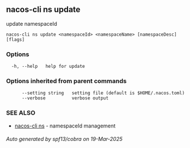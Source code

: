 ## nacos-cli ns update

update namespaceId

```
nacos-cli ns update <namespaceId> <namespaceName> [namespaceDesc] [flags]
```

### Options

```
  -h, --help   help for update
```

### Options inherited from parent commands

```
      --setting string   setting file (default is $HOME/.nacos.toml)
      --verbose          verbose output
```

### SEE ALSO

* [nacos-cli ns](nacos-cli_ns.md)	 - namespaceId management

###### Auto generated by spf13/cobra on 19-Mar-2025
